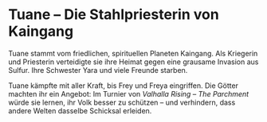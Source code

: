 # Tuane – Die Stahlpriesterin von Kaingang

Tuane stammt vom friedlichen, spirituellen Planeten Kaingang. Als Kriegerin und Priesterin verteidigte sie ihre Heimat gegen eine grausame Invasion aus Sulfur. Ihre Schwester Yara und viele Freunde starben.

Tuane kämpfte mit aller Kraft, bis Frey und Freya eingriffen. Die Götter machten ihr ein Angebot: Im Turnier von *Valhalla Rising – The Parchment* würde sie lernen, ihr Volk besser zu schützen – und verhindern, dass andere Welten dasselbe Schicksal erleiden.

